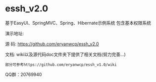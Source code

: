essh_v2.0
===============

基于EasyUI、SpringMVC、Spring、Hibernate示例系统 包含基本权限系统

演示地址:

源   码: https://github.com/eryanwcp/essh_v2.0

文档: wiki以及源代码doc文件夹下提供了相关文档(努力完善...)

    部分可参考https://github.com/eryanwcp/essh_v1.0/wiki

QQ群：20769940
